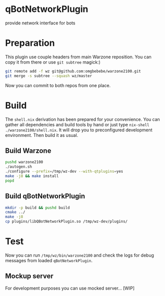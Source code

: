 # qBotNetworkPlugin

provide network interface for bots

# Preparation
This plugin use couple headers from main Warzone reposition. You can copy it from there or use `git subtree` magick:)

```sh
git remote add -f wz git@github.com:omgbebebe/warzone2100.git
git merge -s subtree --squash wz/master
```

Now you can commit to both repos from one place.

# Build
The `shell.nix` derivation has been prepared for your convenience. You can gather all dependencies and build tools by hand or just type `nix-shell ./warzone2100/shell.nix`. It will drop you to preconfigured development environment. Then build it as usual.

## Build Warzone

```sh
pushd warzone2100
./autogen.sh
./configure --prefix=/tmp/wz-dev --with-qtplugins=yes
make -j8 && make install
popd
```

## Build qBotNetworkPlugin

```sh
mkdir -p build && pushd build
cmake ../
make -j8
cp plugins/libQBotNetworkPlugin.so /tmp/wz-dev/plugins/
```

# Test
Now you can run `/tmp/wz/bin/warzone2100` and check the logs for debug messages from loaded `qBotNetworkPlugin`.

## Mockup server
For development purposes you can use mocked server... [WIP]
